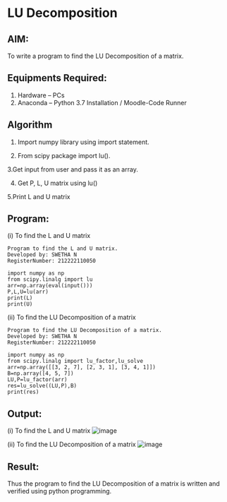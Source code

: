 # LU Decomposition 

## AIM:
To write a program to find the LU Decomposition of a matrix.

## Equipments Required:
1. Hardware – PCs
2. Anaconda – Python 3.7 Installation / Moodle-Code Runner

## Algorithm
1. Import numpy library using import statement.

2. From scipy package import lu().

3.Get input from user and pass it as an array.

4. Get P, L, U matrix using lu()
 
5.Print L and U matrix

## Program:
(i) To find the L and U matrix
```
Program to find the L and U matrix.
Developed by: SWETHA N
RegisterNumber: 212222110050

import numpy as np
from scipy.linalg import lu
arr=np.array(eval(input()))
P,L,U=lu(arr)
print(L)
print(U)

```
(ii) To find the LU Decomposition of a matrix
```
Program to find the LU Decomposition of a matrix.
Developed by: SWETHA N
RegisterNumber: 212222110050

import numpy as np
from scipy.linalg import lu_factor,lu_solve
arr=np.array([[3, 2, 7], [2, 3, 1], [3, 4, 1]])
B=np.array([4, 5, 7])
LU,P=lu_factor(arr)
res=lu_solve((LU,P),B)
print(res)

```

## Output:
(i) To find the L and U matrix
![image](https://github.com/Swetha733N/LU-Decomposition/assets/122199934/1c831ce8-ab12-4e2d-92ea-e800351a913c)


(ii) To find the LU Decomposition of a matrix
![image](https://github.com/Swetha733N/LU-Decomposition/assets/122199934/8e8a986e-b53b-4c2d-8c30-d5dce4a8f436)




## Result:
Thus the program to find the LU Decomposition of a matrix is written and verified using python programming.

